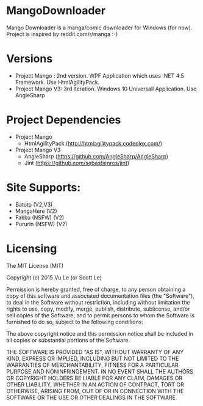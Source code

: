 # MangoDownloader
Mango Downloader is a manga/comic downloader for Windows (for now). Project is inspired by reddit.com/r/manga :-)

# Versions
- Project Mango : 2nd version. WPF Application which uses .NET 4.5 Framework. Use HtmlAgilityPack.
- Project Mango V3: 3rd iteration. Windows 10 Universall Application. Use AngleSharp

# Project Dependencies
- Project Mango
    - HtmlAgilityPack (http://htmlagilitypack.codeplex.com/)
- Project Mango V3
    - AngleSharp (https://github.com/AngleSharp/AngleSharp)
    - Jint (https://github.com/sebastienros/jint)

# Site Supports:
- Batoto (V2,V3)
- MangaHere (V2)
- Fakku (NSFW) (V2)
- Pururin (NSFW) (V2)

# Licensing

The MIT License (MIT)

Copyright (c) 2015 Vu Le (or Scott Le)

Permission is hereby granted, free of charge, to any person obtaining a copy
of this software and associated documentation files (the "Software"), to deal
in the Software without restriction, including without limitation the rights
to use, copy, modify, merge, publish, distribute, sublicense, and/or sell
copies of the Software, and to permit persons to whom the Software is
furnished to do so, subject to the following conditions:

The above copyright notice and this permission notice shall be included in all
copies or substantial portions of the Software.

THE SOFTWARE IS PROVIDED "AS IS", WITHOUT WARRANTY OF ANY KIND, EXPRESS OR
IMPLIED, INCLUDING BUT NOT LIMITED TO THE WARRANTIES OF MERCHANTABILITY,
FITNESS FOR A PARTICULAR PURPOSE AND NONINFRINGEMENT. IN NO EVENT SHALL THE
AUTHORS OR COPYRIGHT HOLDERS BE LIABLE FOR ANY CLAIM, DAMAGES OR OTHER
LIABILITY, WHETHER IN AN ACTION OF CONTRACT, TORT OR OTHERWISE, ARISING FROM,
OUT OF OR IN CONNECTION WITH THE SOFTWARE OR THE USE OR OTHER DEALINGS IN THE
SOFTWARE.

